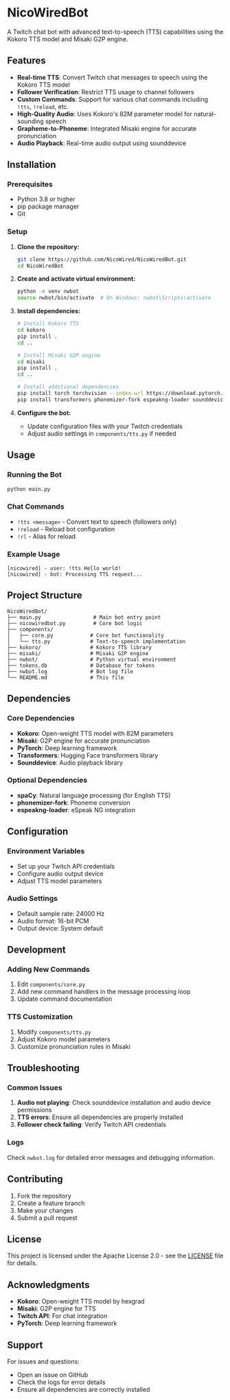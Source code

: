 # NicoWiredBot

A Twitch chat bot with advanced text-to-speech (TTS) capabilities using the Kokoro TTS model and Misaki G2P engine.

## Features

- **Real-time TTS**: Convert Twitch chat messages to speech using the Kokoro TTS model
- **Follower Verification**: Restrict TTS usage to channel followers
- **Custom Commands**: Support for various chat commands including `!tts`, `!reload`, etc.
- **High-Quality Audio**: Uses Kokoro's 82M parameter model for natural-sounding speech
- **Grapheme-to-Phoneme**: Integrated Misaki engine for accurate pronunciation
- **Audio Playback**: Real-time audio output using sounddevice

## Installation

### Prerequisites

- Python 3.8 or higher
- pip package manager
- Git

### Setup

1. **Clone the repository:**
   ```bash
   git clone https://github.com/NicoWired/NicoWiredBot.git
   cd NicoWiredBot
   ```

2. **Create and activate virtual environment:**
   ```bash
   python -m venv nwbot
   source nwbot/bin/activate  # On Windows: nwbot\Scripts\activate
   ```

3. **Install dependencies:**
   ```bash
   # Install Kokoro TTS
   cd kokoro
   pip install .
   cd ..

   # Install Misaki G2P engine
   cd misaki
   pip install .
   cd ..

   # Install additional dependencies
   pip install torch torchvision --index-url https://download.pytorch.org/whl/cu129
   pip install transformers phonemizer-fork espeakng-loader sounddevice
   ```

4. **Configure the bot:**
   - Update configuration files with your Twitch credentials
   - Adjust audio settings in `components/tts.py` if needed

## Usage

### Running the Bot

```bash
python main.py
```

### Chat Commands

- `!tts <message>` - Convert text to speech (followers only)
- `!reload` - Reload bot configuration
- `!rl` - Alias for reload

### Example Usage

```
[nicowired] - user: !tts Hello world!
[nicowired] - bot: Processing TTS request...
```

## Project Structure

```
NicoWiredBot/
├── main.py                 # Main bot entry point
├── nicowiredbot.py         # Core bot logic
├── components/
│   ├── core.py            # Core bot functionality
│   └── tts.py             # Text-to-speech implementation
├── kokoro/                # Kokoro TTS library
├── misaki/                # Misaki G2P engine
├── nwbot/                 # Python virtual environment
├── tokens.db              # Database for tokens
├── nwbot.log              # Bot log file
└── README.md              # This file
```

## Dependencies

### Core Dependencies
- **Kokoro**: Open-weight TTS model with 82M parameters
- **Misaki**: G2P engine for accurate pronunciation
- **PyTorch**: Deep learning framework
- **Transformers**: Hugging Face transformers library
- **Sounddevice**: Audio playback library

### Optional Dependencies
- **spaCy**: Natural language processing (for English TTS)
- **phonemizer-fork**: Phoneme conversion
- **espeakng-loader**: eSpeak NG integration

## Configuration

### Environment Variables
- Set up your Twitch API credentials
- Configure audio output device
- Adjust TTS model parameters

### Audio Settings
- Default sample rate: 24000 Hz
- Audio format: 16-bit PCM
- Output device: System default

## Development

### Adding New Commands

1. Edit `components/core.py`
2. Add new command handlers in the message processing loop
3. Update command documentation

### TTS Customization

1. Modify `components/tts.py`
2. Adjust Kokoro model parameters
3. Customize pronunciation rules in Misaki

## Troubleshooting

### Common Issues

1. **Audio not playing**: Check sounddevice installation and audio device permissions
2. **TTS errors**: Ensure all dependencies are properly installed
3. **Follower check failing**: Verify Twitch API credentials

### Logs

Check `nwbot.log` for detailed error messages and debugging information.

## Contributing

1. Fork the repository
2. Create a feature branch
3. Make your changes
4. Submit a pull request

## License

This project is licensed under the Apache License 2.0 - see the [LICENSE](LICENSE) file for details.

## Acknowledgments

- **Kokoro**: Open-weight TTS model by hexgrad
- **Misaki**: G2P engine for TTS
- **Twitch API**: For chat integration
- **PyTorch**: Deep learning framework

## Support

For issues and questions:
- Open an issue on GitHub
- Check the logs for error details
- Ensure all dependencies are correctly installed

